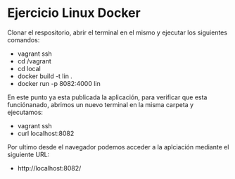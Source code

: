 # Ejercicio Linux Docker

Clonar el respositorio, abrir el terminal en el mismo y ejecutar los siguientes comandos:

- vagrant ssh
- cd /vagrant
- cd local
- docker build -t lin .
- docker run -p 8082:4000 lin

En este punto ya esta publicada la aplicación, para verificar que esta funciónanado, abrimos un nuevo terminal en la misma carpeta y ejecutamos:

- vagrant ssh
- curl localhost:8082

Por ultimo desde el navegador podemos acceder a la aplciación mediante el siguiente URL:

- http://localhost:8082/
